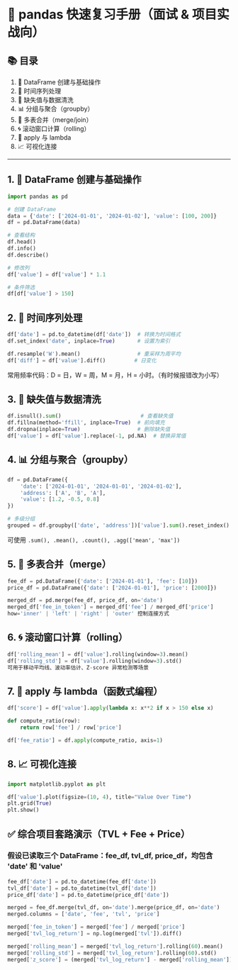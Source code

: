 # 🐼 pandas 快速复习手册（面试 & 项目实战向）

## 📚 目录

1. 🔧 DataFrame 创建与基础操作  
2. 📅 时间序列处理  
3. 🔄 缺失值与数据清洗  
4. 📊 分组与聚合（groupby）  
5. 🔗 多表合并（merge/join）  
6. 🌀 滚动窗口计算（rolling）  
7. 🧽 apply 与 lambda  
8. 📈 可视化连接

---

## 1. 🔧 DataFrame 创建与基础操作

```python
import pandas as pd

# 创建 DataFrame
data = {'date': ['2024-01-01', '2024-01-02'], 'value': [100, 200]}
df = pd.DataFrame(data)

# 查看结构
df.head()
df.info()
df.describe()

# 修改列
df['value'] = df['value'] * 1.1

# 条件筛选
df[df['value'] > 150]
```

## 2. 📅 时间序列处理

```python
df['date'] = pd.to_datetime(df['date'])  # 转换为时间格式
df.set_index('date', inplace=True)       # 设置为索引

df.resample('W').mean()                  # 重采样为周平均
df['diff'] = df['value'].diff()         # 日变化
```

常用频率代码：D = 日，W = 周，M = 月，H = 小时。（有时候报错改为小写）

## 3. 🔄 缺失值与数据清洗

```python
df.isnull().sum()                         # 查看缺失值
df.fillna(method='ffill', inplace=True)  # 前向填充
df.dropna(inplace=True)                  # 删除缺失值
df['value'] = df['value'].replace(-1, pd.NA)  # 替换异常值
```

## 4. 📊 分组与聚合（groupby）

```python
df = pd.DataFrame({
    'date': ['2024-01-01', '2024-01-01', '2024-01-02'],
    'address': ['A', 'B', 'A'],
    'value': [1.2, -0.5, 0.8]
})

# 多级分组
grouped = df.groupby(['date', 'address'])['value'].sum().reset_index()
```

可使用 `.sum(), .mean(), .count(), .agg(['mean', 'max'])`

## 5. 🔗 多表合并（merge）

```python
fee_df = pd.DataFrame({'date': ['2024-01-01'], 'fee': [10]})
price_df = pd.DataFrame({'date': ['2024-01-01'], 'price': [2000]})

merged_df = pd.merge(fee_df, price_df, on='date')
merged_df['fee_in_token'] = merged_df['fee'] / merged_df['price']
how='inner' | 'left' | 'right' | 'outer' 控制连接方式
```

## 6. 🌀 滚动窗口计算（rolling）

```python
df['rolling_mean'] = df['value'].rolling(window=3).mean()
df['rolling_std'] = df['value'].rolling(window=3).std()
可用于移动平均线、波动率估计、Z-score 异常检测等场景
```

## 7. 🧽 apply 与 lambda（函数式编程）

```python
df['score'] = df['value'].apply(lambda x: x**2 if x > 150 else x)

def compute_ratio(row):
    return row['fee'] / row['price']

df['fee_ratio'] = df.apply(compute_ratio, axis=1)
```

## 8. 📈 可视化连接

```python
import matplotlib.pyplot as plt

df['value'].plot(figsize=(10, 4), title="Value Over Time")
plt.grid(True)
plt.show()
```

## ✅ 综合项目套路演示（TVL + Fee + Price）

### 假设已读取三个 DataFrame：fee_df, tvl_df, price_df，均包含 'date' 和 'value'

```python
fee_df['date'] = pd.to_datetime(fee_df['date'])
tvl_df['date'] = pd.to_datetime(tvl_df['date'])
price_df['date'] = pd.to_datetime(price_df['date'])

merged = fee_df.merge(tvl_df, on='date').merge(price_df, on='date')
merged.columns = ['date', 'fee', 'tvl', 'price']

merged['fee_in_token'] = merged['fee'] / merged['price']
merged['tvl_log_return'] = np.log(merged['tvl']).diff()

merged['rolling_mean'] = merged['tvl_log_return'].rolling(60).mean()
merged['rolling_std'] = merged['tvl_log_return'].rolling(60).std()
merged['z_score'] = (merged['tvl_log_return'] - merged['rolling_mean']) / merged['rolling_std']
```
